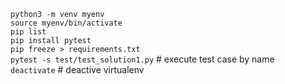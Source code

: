 `python3 -m venv myenv`  
`source myenv/bin/activate`  
`pip list`  
`pip install pytest`  
`pip freeze > requirements.txt`  
`pytest -s test/test_solution1.py` # execute test case by name  
`deactivate` # deactive virtualenv